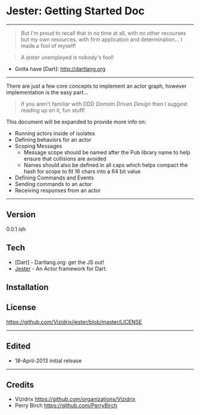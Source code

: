 # Jester: Getting Started Doc

----

> But I'm proud to recall that in no time at all, with no other recourses but my own resources, with firm application and determination... I made a fool of myself!

> A jester unemployed is nobody's fool!

  - Gotta have [Dart]: http://dartlang.org
  
----

There are just a few core concepts to implement an actor graph, however implementation is the easy part...

> If you aren't familiar with DDD *Domain Driven Design* then I suggest reading up on it, fun stuff!

This document will be expanded to provide more info on:
- Running actors inside of isolates
- Defining behaviors for an actor
- Scoping Messages
	- Message scope should be named after the Pub library name to help ensure that collisions are avoided
	- Names should also be defined in all caps which helps compact the hash for scope to fit 16 chars into a 64 bit value
- Defining Commands and Events
- Sending commands to an actor
- Receiving responses from an actor

----

Version
----

0.0.1 ish

Tech
----

* [Dart] - Dartlang.org: get the JS out!
* [Jester] - An Actor framework for Dart.

Installation
----

[Jester]: http://pub.dartlang.org/packages/jester

License
----

https://github.com/Vizidrix/jester/blob/master/LICENSE

----
## Edited
* 18-April-2013 initial release

----
## Credits
* Vizidrix <https://github.com/organizations/Vizidrix>
* Perry Birch <https://github.com/PerryBirch>
